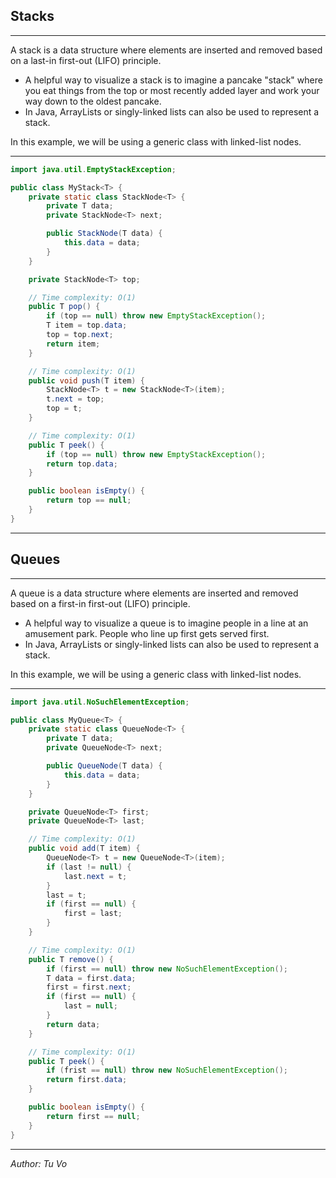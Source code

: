 ## Stacks

---

A stack is a data structure where elements are inserted and removed based on a last-in first-out (LIFO) principle.

- A helpful way to visualize a stack is to imagine a pancake "stack" where you eat things from the top or most recently added layer and work your way down to the oldest pancake.
- In Java, ArrayLists or singly-linked lists can also be used to represent a stack.

In this example, we will be using a generic class with linked-list nodes.

---

```java
import java.util.EmptyStackException;

public class MyStack<T> {
    private static class StackNode<T> {
        private T data;
        private StackNode<T> next;

        public StackNode(T data) {
            this.data = data;
        }
    }

    private StackNode<T> top;

    // Time complexity: O(1)
    public T pop() {
        if (top == null) throw new EmptyStackException();
        T item = top.data;
        top = top.next;
        return item;
    }

    // Time complexity: O(1)
    public void push(T item) {
        StackNode<T> t = new StackNode<T>(item);
        t.next = top;
        top = t;
    }

    // Time complexity: O(1)
    public T peek() {
        if (top == null) throw new EmptyStackException();
        return top.data;
    }

    public boolean isEmpty() {
        return top == null;
    }
}
```

---

## Queues

---

A queue is a data structure where elements are inserted and removed based on a first-in first-out (LIFO) principle.

- A helpful way to visualize a queue is to imagine people in a line at an amusement park. People who line up first gets served first.
- In Java, ArrayLists or singly-linked lists can also be used to represent a stack.

In this example, we will be using a generic class with linked-list nodes.

---

```java
import java.util.NoSuchElementException;

public class MyQueue<T> {
    private static class QueueNode<T> {
        private T data;
        private QueueNode<T> next;

        public QueueNode(T data) {
            this.data = data;
        }
    }

    private QueueNode<T> first;
    private QueueNode<T> last;

    // Time complexity: O(1)
    public void add(T item) {
        QueueNode<T> t = new QueueNode<T>(item);
        if (last != null) {
            last.next = t;
        }
        last = t;
        if (first == null) {
            first = last;
        }
    }

    // Time complexity: O(1)
    public T remove() {
        if (first == null) throw new NoSuchElementException();
        T data = first.data;
        first = first.next;
        if (first == null) {
            last = null;
        }
        return data;
    }

    // Time complexity: O(1)
    public T peek() {
        if (frist == null) throw new NoSuchElementException();
        return first.data;
    }

    public boolean isEmpty() {
        return first == null;
    }
}
```

---

_Author: Tu Vo_
